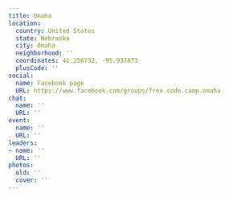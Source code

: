 ```yaml
---
title: Omaha
location:
  country: United States
  state: Nebraska
  city: Omaha
  neighborhood: ''
  coordinates: 41.258732, -95.937873
  plusCode: ''
social:
  name: Facebook page
  URL: https://www.facebook.com/groups/free.code.camp.omaha
chat:
  name: ''
  URL: ''
event:
  name: ''
  URL: ''
leaders:
- name: ''
  URL: ''
photos:
  old: ''
  cover: ''
---
```

